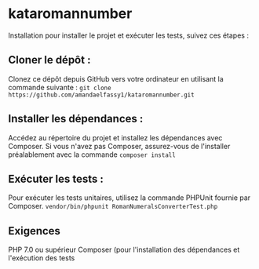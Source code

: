 # kataromannumber
Installation
pour installer le projet et exécuter les tests, suivez ces étapes :

## Cloner le dépôt :
Clonez ce dépôt depuis GitHub vers votre ordinateur en utilisant la commande suivante :
```git clone https://github.com/amandaelfassy1/kataromannumber.git```

## Installer les dépendances :
Accédez au répertoire du projet et installez les dépendances avec Composer. 
Si vous n'avez pas Composer, assurez-vous de l'installer préalablement avec la commande 
```composer install```

## Exécuter les tests :
Pour exécuter les tests unitaires, utilisez la commande PHPUnit fournie par Composer.
```vendor/bin/phpunit RomanNumeralsConverterTest.php```

## Exigences
PHP 7.0 ou supérieur
Composer (pour l'installation des dépendances et l'exécution des tests
